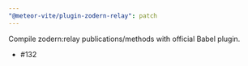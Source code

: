 ```yaml
---
"@meteor-vite/plugin-zodern-relay": patch
---
```


Compile zodern:relay publications/methods with official Babel plugin.

- #132
